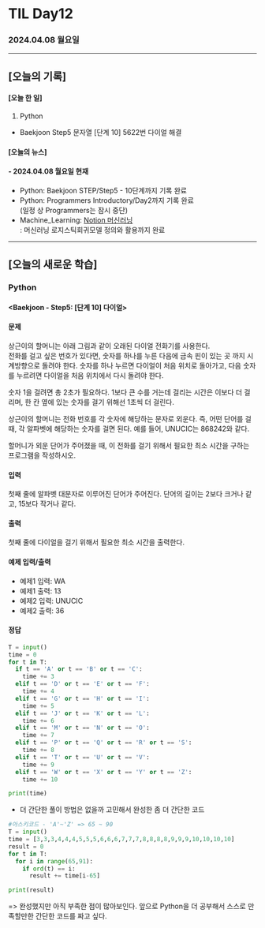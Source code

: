 # TIL Day12
### 2024.04.08 월요일

---

## [오늘의 기록]

#### [오늘 한 일]
1. Python
- Baekjoon Step5 문자열 [단계 10] 5622번 다이얼 해결

#### [오늘의 뉴스]

#### - 2024.04.08 월요일 현재
- Python: Baekjoon STEP/Step5 - 10단계까지 기록 완료
- Python: Programmers Introductory/Day2까지 기록 완료  
(일정 상 Programmers는 잠시 중단)
- Machine_Learning: [Notion 머신러닝](https://handsome-umbrella-c52.notion.site/a887c58b105a44d287c8f5d045e56f4e?pvs=4)  
: 머신러닝 로지스틱회귀모델 정의와 활용까지 완료

---
## [오늘의 새로운 학습]
### Python
#### <Baekjoon - Step5: [단계 10] 다이얼>
#### 문제  
상근이의 할머니는 아래 그림과 같이 오래된 다이얼 전화기를 사용한다.  
전화를 걸고 싶은 번호가 있다면, 숫자를 하나를 누른 다음에 금속 핀이 있는 곳 까지 시계방향으로 돌려야 한다. 숫자를 하나 누르면 다이얼이 처음 위치로 돌아가고, 다음 숫자를 누르려면 다이얼을 처음 위치에서 다시 돌려야 한다.

숫자 1을 걸려면 총 2초가 필요하다. 1보다 큰 수를 거는데 걸리는 시간은 이보다 더 걸리며, 한 칸 옆에 있는 숫자를 걸기 위해선 1초씩 더 걸린다.

상근이의 할머니는 전화 번호를 각 숫자에 해당하는 문자로 외운다. 즉, 어떤 단어를 걸 때, 각 알파벳에 해당하는 숫자를 걸면 된다. 예를 들어, UNUCIC는 868242와 같다.

할머니가 외운 단어가 주어졌을 때, 이 전화를 걸기 위해서 필요한 최소 시간을 구하는 프로그램을 작성하시오.

#### 입력
첫째 줄에 알파벳 대문자로 이루어진 단어가 주어진다. 단어의 길이는 2보다 크거나 같고, 15보다 작거나 같다.

#### 출력
첫째 줄에 다이얼을 걸기 위해서 필요한 최소 시간을 출력한다.

#### 예제 입력/출력
- 예제1 입력: WA
- 예제1 출력: 13
- 예제2 입력: UNUCIC
- 예제2 출력: 36

#### 정답
```python
T = input()
time = 0
for t in T:
  if t == 'A' or t == 'B' or t == 'C':
    time += 3
  elif t == 'D' or t == 'E' or t == 'F':
    time += 4
  elif t == 'G' or t == 'H' or t == 'I':
    time += 5
  elif t == 'J' or t == 'K' or t == 'L':
    time += 6
  elif t == 'M' or t == 'N' or t == 'O':
    time += 7
  elif t == 'P' or t == 'Q' or t == 'R' or t == 'S':
    time += 8
  elif t == 'T' or t == 'U' or t == 'V':
    time += 9
  elif t == 'W' or t == 'X' or t == 'Y' or t == 'Z':
    time += 10

print(time)
```
- 더 간단한 풀이 방법은 없을까 고민해서 완성한 좀 더 간단한 코드
```Python
#아스키코드 - 'A'~'Z' => 65 ~ 90
T = input()
time = [3,3,3,4,4,4,5,5,5,6,6,6,7,7,7,8,8,8,8,9,9,9,10,10,10,10]
result = 0
for t in T:
  for i in range(65,91):
    if ord(t) == i:
      result += time[i-65]

print(result)
```
=> 완성했지만 아직 부족한 점이 많아보인다. 앞으로 Python을 더 공부해서 스스로 만족할만한 간단한 코드를 짜고 싶다.